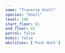 ```yaml
---
name: "Traverse Gnoll"
species: "Gnoll"
level: 100
start_floor: 81
end_floor: 83
patrol: false
mimic: false
abilities: ['Pack Hunt']
---
```

